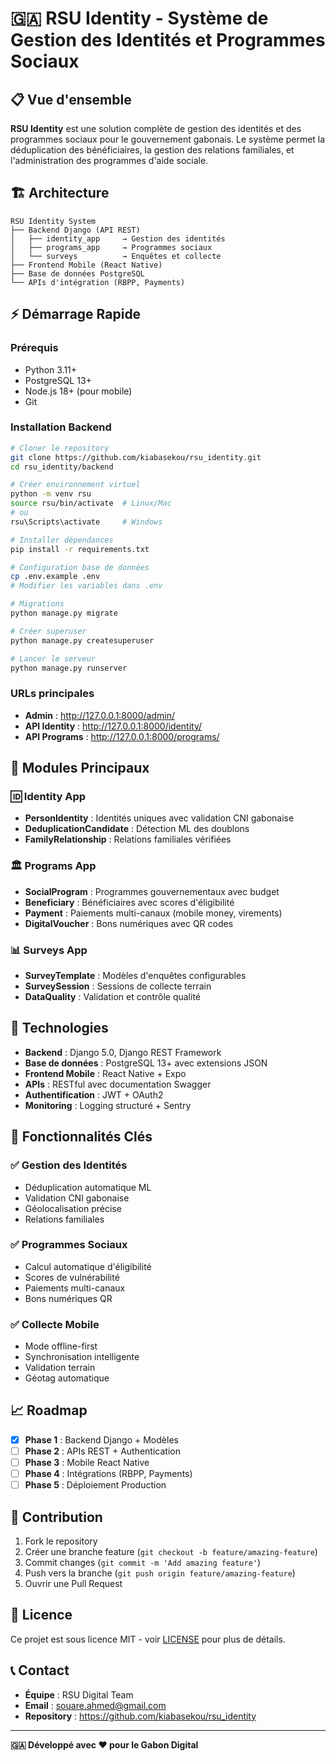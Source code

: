 # 🇬🇦 RSU Identity - Système de Gestion des Identités et Programmes Sociaux

## 📋 Vue d'ensemble

**RSU Identity** est une solution complète de gestion des identités et des programmes sociaux pour le gouvernement gabonais. Le système permet la déduplication des bénéficiaires, la gestion des relations familiales, et l'administration des programmes d'aide sociale.

## 🏗️ Architecture

```
RSU Identity System
├── Backend Django (API REST)
│   ├── identity_app     → Gestion des identités
│   ├── programs_app     → Programmes sociaux
│   └── surveys          → Enquêtes et collecte
├── Frontend Mobile (React Native)
├── Base de données PostgreSQL
└── APIs d'intégration (RBPP, Payments)
```

## ⚡ Démarrage Rapide

### Prérequis
- Python 3.11+
- PostgreSQL 13+
- Node.js 18+ (pour mobile)
- Git

### Installation Backend

```bash
# Cloner le repository
git clone https://github.com/kiabasekou/rsu_identity.git
cd rsu_identity/backend

# Créer environnement virtuel
python -m venv rsu
source rsu/bin/activate  # Linux/Mac
# ou
rsu\Scripts\activate     # Windows

# Installer dépendances
pip install -r requirements.txt

# Configuration base de données
cp .env.example .env
# Modifier les variables dans .env

# Migrations
python manage.py migrate

# Créer superuser
python manage.py createsuperuser

# Lancer le serveur
python manage.py runserver
```

### URLs principales
- **Admin** : http://127.0.0.1:8000/admin/
- **API Identity** : http://127.0.0.1:8000/identity/
- **API Programs** : http://127.0.0.1:8000/programs/

## 📱 Modules Principaux

### 🆔 Identity App
- **PersonIdentity** : Identités uniques avec validation CNI gabonaise
- **DeduplicationCandidate** : Détection ML des doublons
- **FamilyRelationship** : Relations familiales vérifiées

### 🏛️ Programs App  
- **SocialProgram** : Programmes gouvernementaux avec budget
- **Beneficiary** : Bénéficiaires avec scores d'éligibilité
- **Payment** : Paiements multi-canaux (mobile money, virements)
- **DigitalVoucher** : Bons numériques avec QR codes

### 📊 Surveys App
- **SurveyTemplate** : Modèles d'enquêtes configurables
- **SurveySession** : Sessions de collecte terrain
- **DataQuality** : Validation et contrôle qualité

## 🔧 Technologies

- **Backend** : Django 5.0, Django REST Framework
- **Base de données** : PostgreSQL 13+ avec extensions JSON
- **Frontend Mobile** : React Native + Expo
- **APIs** : RESTful avec documentation Swagger
- **Authentification** : JWT + OAuth2
- **Monitoring** : Logging structuré + Sentry

## 🚀 Fonctionnalités Clés

### ✅ Gestion des Identités
- Déduplication automatique ML
- Validation CNI gabonaise
- Géolocalisation précise
- Relations familiales

### ✅ Programmes Sociaux
- Calcul automatique d'éligibilité
- Scores de vulnérabilité
- Paiements multi-canaux
- Bons numériques QR

### ✅ Collecte Mobile
- Mode offline-first
- Synchronisation intelligente
- Validation terrain
- Géotag automatique

## 📈 Roadmap

- [x] **Phase 1** : Backend Django + Modèles
- [ ] **Phase 2** : APIs REST + Authentication
- [ ] **Phase 3** : Mobile React Native
- [ ] **Phase 4** : Intégrations (RBPP, Payments)
- [ ] **Phase 5** : Déploiement Production

## 🤝 Contribution

1. Fork le repository
2. Créer une branche feature (`git checkout -b feature/amazing-feature`)
3. Commit changes (`git commit -m 'Add amazing feature'`)
4. Push vers la branche (`git push origin feature/amazing-feature`)
5. Ouvrir une Pull Request

## 📄 Licence

Ce projet est sous licence MIT - voir [LICENSE](LICENSE) pour plus de détails.

## 📞 Contact

- **Équipe** : RSU Digital Team
- **Email** : souare.ahmed@gmail.com
- **Repository** : https://github.com/kiabasekou/rsu_identity

---

**🇬🇦 Développé avec ❤️ pour le Gabon Digital**